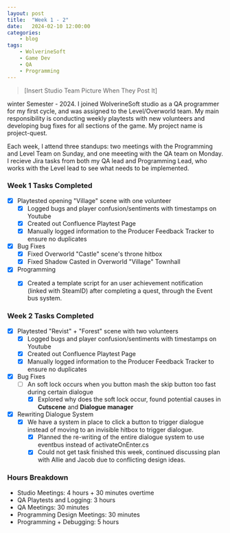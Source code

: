 ```yaml
---
layout: post
title:	"Week 1 - 2"
date:	2024-02-10 12:00:00
categories:
    - blog
tags:
    - WolverineSoft
    - Game Dev
    - QA
    - Programming
---
```


> [Insert Studio Team Picture When They Post It]

winter Semester - 2024. I joined WolverineSoft studio as a QA programmer for my first cycle, and was assigned to the Level/Overworld team. My main responsibility is conducting weekly playtests with new volunteers and developing bug fixes for all sections of the game. My project name is project-quest.

Each week, I attend three standups: two meetings with the Programming and Level Team on Sunday, and one meeeting with the QA team on Monday. I recieve Jira tasks 
from both my QA lead and Programming Lead, who works with the Level lead to see what needs to be implemented. 

### Week 1 Tasks Completed
- [x] Playtested opening "Village" scene with one volunteer
  - [x] Logged bugs and player confusion/sentiments with timestamps on Youtube
  - [x] Created out Confluence Playtest Page 
  - [x] Manually logged information to the Producer Feedback Tracker to ensure no duplicates
- [x] Bug Fixes 
  - [x] Fixed Overworld "Castle" scene's throne hitbox 
  - [x] Fixed Shadow Casted in Overworld "Village" Townhall
- [x] Programming
  - [x] Created a template script for an user achievement notification (linked with SteamID) after completing a quest, through the Event bus system.


### Week 2 Tasks Completed
- [x] Playtested "Revist" + "Forest" scene with two volunteers
  - [x] Logged bugs and player confusion/sentiments with timestamps on Youtube
  - [x] Created out Confluence Playtest Page 
  - [x] Manually logged information to the Producer Feedback Tracker to ensure no duplicates
- [x] Bug Fixes 
  - [ ] An soft lock occurs when you button mash the skip button too fast during certain dialogue 
    - [x] Explored why does the soft lock occur, found potential causes in **Cutscene** and **Dialogue manager**
- [x] Rewriting Dialogue System
  - [x] We have a system in place to click a button to trigger dialogue instead of moving to an invisible hitbox to trigger dialogue. 
    - [x] Planned the re-writing of the entire dialogue system to use eventbus instead of activateOnEnter.cs
    - [x] Could not get task finished this week, continued discussing plan with Allie and Jacob due to conflicting design ideas. 

### Hours Breakdown
- Studio Meetings: 4 hours + 30 minutes overtime 
- QA Playtests and Logging: 3 hours 
- QA Meetings: 30 minutes
- Programming Design Meetings: 30 minutes
- Programming + Debugging: 5 hours